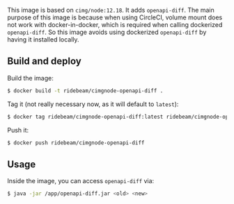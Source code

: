 This image is based on `cimg/node:12.18`. It adds `openapi-diff`. The main purpose of this image is because when using CircleCI, volume mount does not work with docker-in-docker, which is required when calling dockerized `openapi-diff`. So this image avoids using dockerized `openapi-diff` by having it installed locally.

## Build and deploy

Build the image:

```bash
$ docker build -t ridebeam/cimgnode-openapi-diff .
```

Tag it (not really necessary now, as it will default to `latest`):

```bash
$ docker tag ridebeam/cimgnode-openapi-diff:latest ridebeam/cimgnode-openapi-diff:1.0.0
```

Push it:

```bash
$ docker push ridebeam/cimgnode-openapi-diff
```

## Usage

Inside the image, you can access `openapi-diff` via:

```bash
$ java -jar /app/openapi-diff.jar <old> <new>
```
